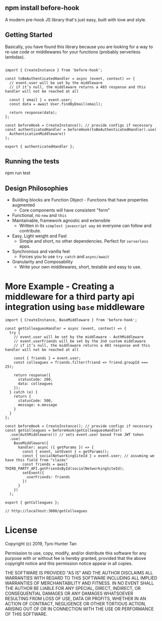 ## npm install before-hook

A modern pre-hook JS library that's just easy, built with love and style.

## Getting Started

Basically, you have found this library because you are looking for a way to re-use code or middlewares for your functions (probably serverless lambdas).

```

import { CreateInstance } from 'before-hook';

const toBeAuthenticatedHandler = async (event, context) => {
  // event.user will be set by the middleware
  // if it’s null, the middleware returns a 403 response and this handler will not be reached at all

  const { email } = event.user;
  const data = await User.findByEmail(email);

  return response(data);
};

const beforeHook = CreateInstance(); // provide configs if necessary
const authenticatedHandler = beforeHook(toBeAuthenticatedHandler).use(
  AuthenticationMiddleware()
);

export { authenticatedHandler };

```


## Running the tests

  npm run test

## Design Philosophies

  * Building blocks are Function Object - Functions that have properties augmented
    * Core components will have consistent "form"
  * Functional, no `new` and `this`
  * Maintainable, framework agnostic and extensible
    * Written in its `simplest javascript way` so everyone can follow and contribute.
  * Easy, Light weight and Fast
    * Simple and short, no other dependencies. Perfect for `serverless` apps.
  * Synchronous and vanilla feel
    * Forces you to use `try catch` and `async/await`
  * Granularity and Composability
    * Write your own middlewares, short, testable and easy to use.

# More Example - Creating a middleware for a third party api integration using `base` middleware

```
import { CreateInstance, BaseMiddleware } from 'before-hook';

const getColleaguesHandler = async (event, context) => {
  try {
    // event.user will be set by the middleware - AuthMiddleware
    // event.userFriends will be set by the 2nd custom middleware
    // if it’s null, the middleware returns a 403 response and this handler will not be reached at all

    const { friends } = event.user;
    const colleagues = friends.filter(friend => friend.groupId === 25);

    return response({
      statusCode: 200,
      data: colleagues
    });
  } catch (e) {
    return {
      statusCode: 500,
      message: e.message
    }
  }
};

const beforeHook = CreateInstance(); // provide configs if necessary
const getColleagues = beforeHook(getColleaguesHandler)
  .use(AuthMiddleware()) // sets event.user based from JWT token
  .use(
    BaseMiddleware({
      handler: async ({ getParams }) => {
        const { event, setEvent } = getParams();
        const { socialNetworkingSiteId } = event.user; // assuming we have this field from "claims"
        const friends = await THIRD_PARTY_API.getFriendsById(socialNetworkingSiteId);
        setEvent({
          userFriends: friends
        })
      }
    })
  );

export { getColleagues };

// http://localhost:3000/getColleagues
```

# License

Copyright (c) 2019, Tyro Hunter Tan

Permission to use, copy, modify, and/or distribute this software for any
purpose with or without fee is hereby granted, provided that the above
copyright notice and this permission notice appear in all copies.

THE SOFTWARE IS PROVIDED "AS IS" AND THE AUTHOR DISCLAIMS ALL WARRANTIES
WITH REGARD TO THIS SOFTWARE INCLUDING ALL IMPLIED WARRANTIES OF
MERCHANTABILITY AND FITNESS. IN NO EVENT SHALL THE AUTHOR BE LIABLE FOR
ANY SPECIAL, DIRECT, INDIRECT, OR CONSEQUENTIAL DAMAGES OR ANY DAMAGES
WHATSOEVER RESULTING FROM LOSS OF USE, DATA OR PROFITS, WHETHER IN AN
ACTION OF CONTRACT, NEGLIGENCE OR OTHER TORTIOUS ACTION, ARISING OUT OF
OR IN CONNECTION WITH THE USE OR PERFORMANCE OF THIS SOFTWARE.
